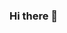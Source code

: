 ### Hi there 👋

<!--
**Singhabhisheknitp/singhabhisheknitp** is a ✨ _special_ ✨ repository because its `README.md` (this file) appears on your GitHub profile.

Here are some ideas to get you started:

#### - 🔭 I’m currently working on deep learning and Computer vision
#### - 🌱 I’m currently learning  Reinforment learning by David Silver (Deep mind)
#### - 👯 I’m looking to collaborate on ...Deep learning Projects
#### - 🤔 I’m looking for help with ...
- 💬 Ask me about ...
- 📫 How to reach me: ...
- 😄 Pronouns: ...
###- ⚡ Fun fact: ...I am Industrial automation engineer tuned AI engineer 
-->
